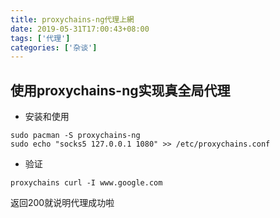 ```yaml
---
title: proxychains-ng代理上網
date: 2019-05-31T17:00:43+08:00
tags: ['代理']
categories: ['杂谈']
---
```


## 使用proxychains-ng实现真全局代理
- 安装和使用
```shell
sudo pacman -S proxychains-ng
sudo echo "socks5 127.0.0.1 1080" >> /etc/proxychains.conf
```
- 验证

```shell
proxychains curl -I www.google.com
```
返回200就说明代理成功啦
